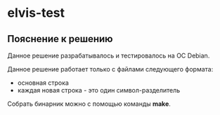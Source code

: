 # elvis-test
## Пояснение к решению
Данное решение разрабатывалось и тестировалось на ОС Debian.  
  
Данное решение работает только с файлами следующего формата:  
 - основная строка
 - каждая новая строка - это один символ-разделитель
  
Собрать бинарник можно с помощью команды **make**.  
